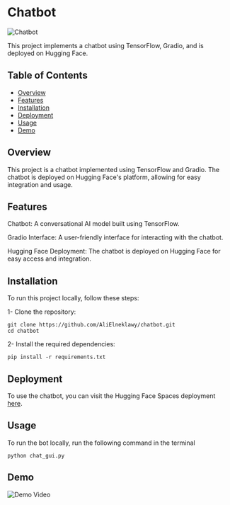 # Chatbot

![Chatbot](https://learn.g2.com/hubfs/chatbot-3.jpg)


This project implements a chatbot using TensorFlow, Gradio, and is deployed on Hugging Face.

## Table of Contents
- [Overview](#Overview)
- [Features](#Features)
- [Installation](#Installation)
- [Deployment](#Deployment)
- [Usage](#Usage)
- [Demo](#Demo)

## Overview

This project is a chatbot implemented using TensorFlow and Gradio. The chatbot is deployed on Hugging Face's platform, allowing for easy integration and usage.

## Features

Chatbot: A conversational AI model built using TensorFlow.

Gradio Interface: A user-friendly interface for interacting with the chatbot.

Hugging Face Deployment: The chatbot is deployed on Hugging Face for easy access and integration.


## Installation

To run this project locally, follow these steps:

1- Clone the repository:

  ```
  git clone https://github.com/AliElneklawy/chatbot.git
  cd chatbot
 ```

2- Install the required dependencies:

    pip install -r requirements.txt

## Deployment

To use the chatbot, you can visit the Hugging Face Spaces deployment [here](https://huggingface.co/spaces/alielneklawy/chatbot).

## Usage
To run the bot locally, run the following command in the terminal

  
    python chat_gui.py

## Demo

![Demo Video](https://github.com/AliElneklawy/chatbot/blob/main/assets/demo.gif)

